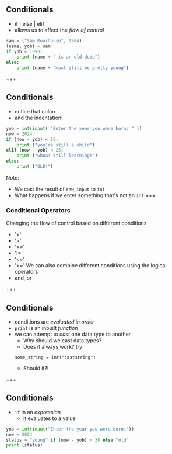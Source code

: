 ## Conditionals
* if | else | elif
* allows us to affect the *flow of control*
```python
sam = ("Sam Moorhouse", 1984)
(name, yob) = sam
if yob < 1990:
    print (name + " is an old dude")
else:
    print (name + "must still be pretty young")
```
+++
## Conditionals
* notice that colon
* and the indentation!
```python
yob = int(input( "Enter the year you were born: " ))
now = 2024
if (now - yob) < 18:
    print ("you're still a child")
elif (now - yob) < 25:
    print ("whoa! Still learning!")
else:
    print ("OLD!")
```

Note:
* We cast the result of `raw_input` to `int`
* What happens if we enter something that's not an `int`
+++
### Conditional Operators

Changing the flow of control based on different conditions

* '>'
* '>'
* '=='
* '!='
* '<='
* '>=' 
We can also combine different conditions using the logical operators
* and,  or

+++
## Conditionals
* conditions are *evaluated in order*
* `print` is an inbuilt *function*
* we can attempt to *cast* one data type to another
  * Why should we cast data types?
  * Does it always work?
  try 
  ```
  some_string = int("caststring")
  ```
  * Should it?!

+++
## Conditionals
* `if` in an *expression*
  * it evaluates to a value
```python
yob = int(input("Enter the year you were born:"))
now = 2024
status = "young" if (now - yob) < 30 else "old"
print (status)
```
